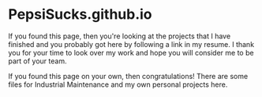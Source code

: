 # PepsiSucks.github.io
If you found this page, then you're looking at the projects that I have finished and you probably got here by following a link in my resume. I thank you for your time to look over my work and hope you will consider me to be part of your team.

If you found this page on your own, then congratulations! There are some files for Industrial Maintenance and my own personal projects here.
